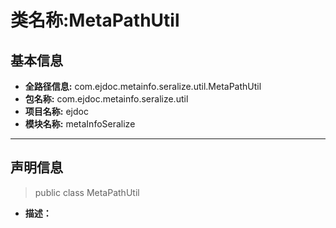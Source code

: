 # 类名称:MetaPathUtil

## 基本信息

* **全路径信息:** com.ejdoc.metainfo.seralize.util.MetaPathUtil
* **包名称:** com.ejdoc.metainfo.seralize.util
* **项目名称:** ejdoc
* **模块名称:** metaInfoSeralize









---

## 声明信息
> public class MetaPathUtil     


* **描述：** 

  
















